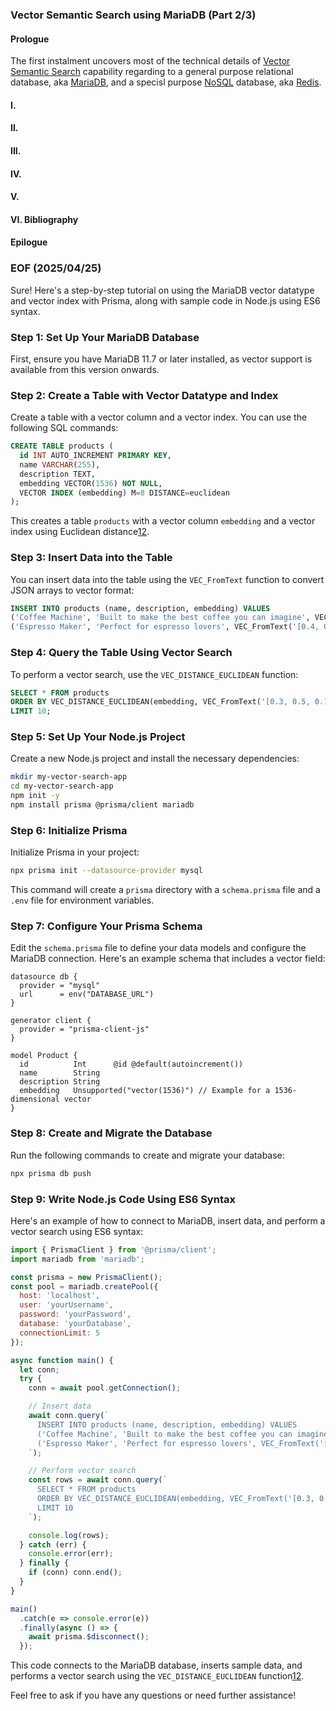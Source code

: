 ### Vector Semantic Search using MariaDB (Part 2/3)

#### Prologue 
The first instalment uncovers most of the technical details of [Vector](https://en.wikipedia.org/wiki/Vector_(mathematics_and_physics)) [Semantic Search](https://en.wikipedia.org/wiki/Semantic_search) capability regarding to a general purpose relational database, aka [MariaDB](https://mariadb.org/), and a specisl purpose [NoSQL](https://en.wikipedia.org/wiki/NoSQL) database, aka [Redis](https://redis.io/). 


#### I. 

#### II. 

#### III. 

#### IV. 

#### V. 

#### VI. Bibliography

#### Epilogue 

### EOF (2025/04/25)


Sure! Here's a step-by-step tutorial on using the MariaDB vector datatype and vector index with Prisma, along with sample code in Node.js using ES6 syntax.

### Step 1: Set Up Your MariaDB Database
First, ensure you have MariaDB 11.7 or later installed, as vector support is available from this version onwards.

### Step 2: Create a Table with Vector Datatype and Index
Create a table with a vector column and a vector index. You can use the following SQL commands:
```sql
CREATE TABLE products (
  id INT AUTO_INCREMENT PRIMARY KEY,
  name VARCHAR(255),
  description TEXT,
  embedding VECTOR(1536) NOT NULL,
  VECTOR INDEX (embedding) M=8 DISTANCE=euclidean
);
```
This creates a table `products` with a vector column `embedding` and a vector index using Euclidean distance[1](https://mariadb.com/kb/en/vector-overview/)[2](https://mariadb.org/projects/mariadb-vector/).

### Step 3: Insert Data into the Table
You can insert data into the table using the `VEC_FromText` function to convert JSON arrays to vector format:
```sql
INSERT INTO products (name, description, embedding) VALUES
('Coffee Machine', 'Built to make the best coffee you can imagine', VEC_FromText('[0.3, 0.5, 0.2, 0.1]')),
('Espresso Maker', 'Perfect for espresso lovers', VEC_FromText('[0.4, 0.6, 0.3, 0.2]'));
```

### Step 4: Query the Table Using Vector Search
To perform a vector search, use the `VEC_DISTANCE_EUCLIDEAN` function:
```sql
SELECT * FROM products
ORDER BY VEC_DISTANCE_EUCLIDEAN(embedding, VEC_FromText('[0.3, 0.5, 0.1, 0.3]'))
LIMIT 10;
```

### Step 5: Set Up Your Node.js Project
Create a new Node.js project and install the necessary dependencies:
```bash
mkdir my-vector-search-app
cd my-vector-search-app
npm init -y
npm install prisma @prisma/client mariadb
```

### Step 6: Initialize Prisma
Initialize Prisma in your project:
```bash
npx prisma init --datasource-provider mysql
```
This command will create a `prisma` directory with a `schema.prisma` file and a `.env` file for environment variables.

### Step 7: Configure Your Prisma Schema
Edit the `schema.prisma` file to define your data models and configure the MariaDB connection. Here's an example schema that includes a vector field:
```prisma
datasource db {
  provider = "mysql"
  url      = env("DATABASE_URL")
}

generator client {
  provider = "prisma-client-js"
}

model Product {
  id          Int      @id @default(autoincrement())
  name        String
  description String
  embedding   Unsupported("vector(1536)") // Example for a 1536-dimensional vector
}
```

### Step 8: Create and Migrate the Database
Run the following commands to create and migrate your database:
```bash
npx prisma db push
```

### Step 9: Write Node.js Code Using ES6 Syntax
Here's an example of how to connect to MariaDB, insert data, and perform a vector search using ES6 syntax:
```javascript
import { PrismaClient } from '@prisma/client';
import mariadb from 'mariadb';

const prisma = new PrismaClient();
const pool = mariadb.createPool({
  host: 'localhost',
  user: 'yourUsername',
  password: 'yourPassword',
  database: 'yourDatabase',
  connectionLimit: 5
});

async function main() {
  let conn;
  try {
    conn = await pool.getConnection();

    // Insert data
    await conn.query(`
      INSERT INTO products (name, description, embedding) VALUES
      ('Coffee Machine', 'Built to make the best coffee you can imagine', VEC_FromText('[0.3, 0.5, 0.2, 0.1]')),
      ('Espresso Maker', 'Perfect for espresso lovers', VEC_FromText('[0.4, 0.6, 0.3, 0.2]'))
    `);

    // Perform vector search
    const rows = await conn.query(`
      SELECT * FROM products
      ORDER BY VEC_DISTANCE_EUCLIDEAN(embedding, VEC_FromText('[0.3, 0.5, 0.1, 0.3]'))
      LIMIT 10
    `);

    console.log(rows);
  } catch (err) {
    console.error(err);
  } finally {
    if (conn) conn.end();
  }
}

main()
  .catch(e => console.error(e))
  .finally(async () => {
    await prisma.$disconnect();
  });
```

This code connects to the MariaDB database, inserts sample data, and performs a vector search using the `VEC_DISTANCE_EUCLIDEAN` function[1](https://mariadb.com/kb/en/vector-overview/)[2](https://mariadb.org/projects/mariadb-vector/).

Feel free to ask if you have any questions or need further assistance!

